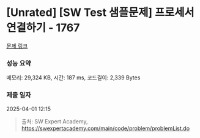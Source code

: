 # [Unrated] [SW Test 샘플문제] 프로세서 연결하기 - 1767 

[문제 링크](https://swexpertacademy.com/main/code/problem/problemDetail.do?contestProbId=AV4suNtaXFEDFAUf) 

### 성능 요약

메모리: 29,324 KB, 시간: 187 ms, 코드길이: 2,339 Bytes

### 제출 일자

2025-04-01 12:15



> 출처: SW Expert Academy, https://swexpertacademy.com/main/code/problem/problemList.do